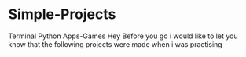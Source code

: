 # Simple-Projects
Terminal Python Apps-Games
Hey Before you go i would like to let you know that the following projects were made when i was practising 
